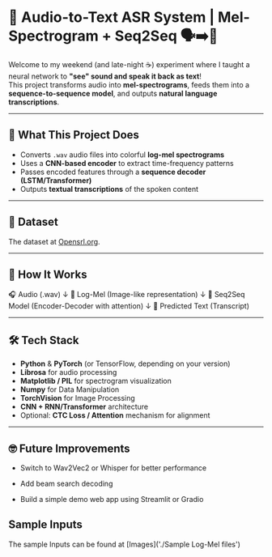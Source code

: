 # 🧠 Audio-to-Text ASR System | Mel-Spectrogram + Seq2Seq 🗣️➡️📝

Welcome to my weekend (and late-night ☕) experiment where I taught a neural network to **"see" sound and speak it back as text**!  
This project transforms audio into **mel-spectrograms**, feeds them into a **sequence-to-sequence model**, and outputs **natural language transcriptions**.

---

## 🎯 What This Project Does

- Converts `.wav` audio files into colorful **log-mel spectrograms**
- Uses a **CNN-based encoder** to extract time-frequency patterns
- Passes encoded features through a **sequence decoder (LSTM/Transformer)**
- Outputs **textual transcriptions** of the spoken content

---

## 📖 Dataset
The dataset at [Opensrl.org](https://www.openslr.org/12). 

---
## 🚀 How It Works
🎧 Audio (.wav) 
    ↓
📸 Log-Mel (Image-like representation)
    ↓
🧠 Seq2Seq Model (Encoder-Decoder with attention)
    ↓
📝 Predicted Text (Transcript)


---

## 🛠️ Tech Stack

- **Python** & **PyTorch** (or TensorFlow, depending on your version)
- **Librosa** for audio processing
- **Matplotlib / PIL** for spectrogram visualization
- **Numpy** for Data Manipulation
- **TorchVision** for Image Processing
- **CNN + RNN/Transformer** architecture
- Optional: **CTC Loss / Attention** mechanism for alignment

---
## 🤓 Future Improvements
- Switch to Wav2Vec2 or Whisper for better performance

- Add beam search decoding

- Build a simple demo web app using Streamlit or Gradio
## Sample Inputs
The sample Inputs can be found at [Images]('./Sample Log-Mel files')

